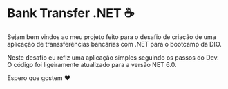 # Bank Transfer .NET  :coffee:

Sejam bem vindos ao meu projeto feito para o desafio de criação de uma aplicação de transsferências bancárias com .NET para o bootcamp da DIO.


Neste desafio eu refiz uma aplicação simples seguindo os passos do Dev.
O código foi ligeiramente atualizado para a versão NET 6.0.

Espero que gostem :heart: